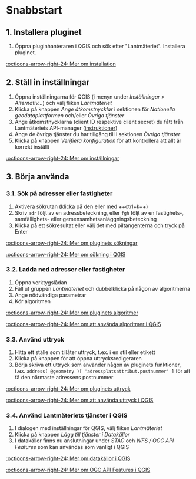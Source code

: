 # Snabbstart

## 1. Installera pluginet

1. Öppna pluginhanteraren i QGIS och sök efter "Lantmäteriet". Installera pluginet.

[:octicons-arrow-right-24: Mer om installation](installation.md)

## 2. Ställ in inställningar

1. Öppna inställningarna för QGIS (i menyn under _Inställningar_ > _Alternativ..._) och välj fliken _Lantmäteriet_
2. Klicka på knappen _Ange åtkomstnycklar_ i sektionen för _Nationella geodataplattformen_ och/eller _Övriga tjänster_
3. Ange åtkomstnycklarna (client ID respektive client secret) du fått från Lantmäteriets API-manager ([instruktioner](installningar/atkomstnycklar.md))
4. Ange de övriga tjänster du har tillgång till i sektionen _Övriga tjänster_
5. Klicka på knappen _Verifiera konfiguration_ för att kontrollera att allt är korrekt inställt

[:octicons-arrow-right-24: Mer om inställningar](installningar.md)

## 3. Börja använda

### 3.1. Sök på adresser eller fastigheter

1. Aktivera sökrutan (klicka på den eller med ++ctrl+k++)
2. Skriv `adr` följt av en adressbeteckning, eller `fgh` följt av en fastighets-, samfällighets- eller gemensamhetsanläggningsbeteckning
3. Klicka på ett sökresultat eller välj det med piltangenterna och tryck på Enter

[:octicons-arrow-right-24: Mer om pluginets sökningar](sokning.md)

[:octicons-arrow-right-24: Mer om sökning i QGIS](https://docs.qgis.org/latest/en/docs/user_manual/introduction/qgis_gui.html#locator-bar)

### 3.2. Ladda ned adresser eller fastigheter

1. Öppna verktygslådan
2. Fäll ut gruppen _Lantmäteriet_ och dubbelklicka på någon av algoritmerna
3. Ange nödvändiga parametrar
4. Kör algoritmen

[:octicons-arrow-right-24: Mer om pluginets algoritmer](algoritmer/index.md)

[:octicons-arrow-right-24: Mer om att använda algoritmer i QGIS](https://docs.qgis.org/3.40/en/docs/user_manual/processing/index.html)

### 3.3. Använd uttryck

1. Hitta ett ställe som tillåter uttryck, t.ex. i en stil eller etikett
2. Klicka på knappen för att öppna uttrycksredigeraren
3. Börja skriva ett uttryck som använder någon av pluginets funktioner, t.ex. `address( @geometry )[ 'adressplatsattribut.postnummer' ]` för att få den närmaste adressens postnummer

[:octicons-arrow-right-24: Mer om pluginets uttryck](uttryck.md)

[:octicons-arrow-right-24: Mer om att använda uttryck i QGIS](https://docs.qgis.org/latest/en/docs/user_manual/expressions/expression.html)

### 3.4. Använd Lantmäteriets tjänster i QGIS

1. I dialogen med inställningar för QGIS, välj fliken _Lantmäteriet_
2. Klicka på knappen _Lägg till tjänster i Datakällor_
3. I datakällor finns nu anslutningar under _STAC_ och _WFS / OGC API Features_ som kan användas som vanligt i QGIS

[:octicons-arrow-right-24: Mer om datakällor i QGIS](https://docs.qgis.org/latest/en/docs/user_manual/introduction/browser.html)

[:octicons-arrow-right-24: Mer om OGC API Features i QGIS](https://docs.qgis.org/latest/en/docs/user_manual/working_with_ogc/ogc_client_support.html#wfs-and-wfs-t-client)

